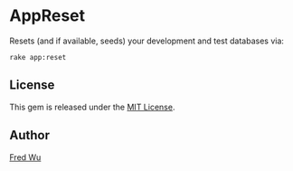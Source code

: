 # AppReset

Resets (and if available, seeds) your development and test databases via:

    rake app:reset

## License

This gem is released under the [MIT License](http://www.opensource.org/licenses/mit-license.php).

## Author

[Fred Wu](https://github.com/fredwu)
